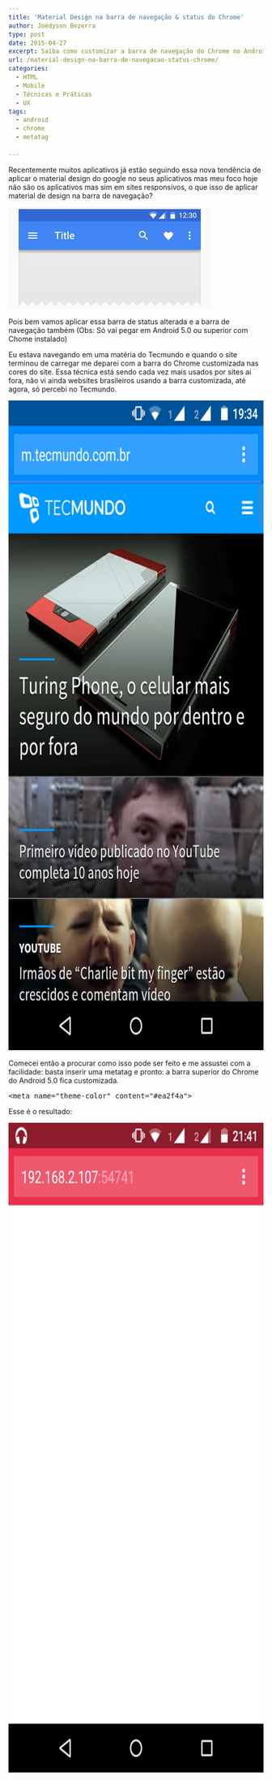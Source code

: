 ```yaml
---
title: 'Material Design na barra de navegação & status do Chrome'
author: Joédyson Bezerra
type: post
date: 2015-04-27
excerpt: Saiba como customizar a barra de navegação do Chrome no Android usando apenas HTML.
url: /material-design-na-barra-de-navegacao-status-chrome/
categories:
  - HTML
  - Mobile
  - Técnicas e Práticas
  - UX
tags:
  - android
  - chrome
  - metatag

---
```

Recentemente muitos aplicativos já estão seguindo essa nova tendência de aplicar o material design do google no seus aplicativos mas meu foco hoje não são os aplicativos mas sim em sites responsivos, o que isso de aplicar material de design na barra de navegação?

[<img class="alignnone size-full wp-image-48412" src="https://raw.githubusercontent.com/diegoeis/tableless-static-images/master/2015/04/img.png" alt="img" width="401" height="200" />][1]

Pois bem vamos aplicar essa barra de status alterada e a barra de navegação também (Obs: Só vai pegar em Android 5.0 ou superior com Chome instalado)

Eu estava navegando em uma matéria do Tecmundo e quando o site terminou de carregar me deparei com a barra do Chrome customizada nas cores do site. Essa técnica está sendo cada vez mais usados por sites aí fora, não vi ainda websites brasileiros usando a barra customizada, até agora, só percebi no Tecmundo.

[<img class="alignnone size-full wp-image-48413" src="https://raw.githubusercontent.com/diegoeis/tableless-static-images/master/2015/04/Screenshot_2015-04-23-19-34-26.png" alt="Screenshot_2015-04-23-19-34-26" width="720" height="1280" />][2]

Comecei então a procurar como isso pode ser feito e me assustei com a facilidade: basta inserir uma metatag e pronto: a barra superior do Chrome do Android 5.0 fica customizada.

<pre class="lang-html">&lt;meta name="theme-color" content="#ea2f4a"&gt;
</pre>

Esse é o resultado:

[<img class="alignnone size-full wp-image-48414" src="https://raw.githubusercontent.com/diegoeis/tableless-static-images/master/2015/04/Screenshot_2015-04-23-21-41-17.png" alt="Screenshot_2015-04-23-21-41-17" width="720" height="1280" />][3]

 [1]: https://raw.githubusercontent.com/diegoeis/tableless-static-images/master/2015/04/img.png
 [2]: https://raw.githubusercontent.com/diegoeis/tableless-static-images/master/2015/04/Screenshot_2015-04-23-19-34-26.png
 [3]: https://raw.githubusercontent.com/diegoeis/tableless-static-images/master/2015/04/Screenshot_2015-04-23-21-41-17.png